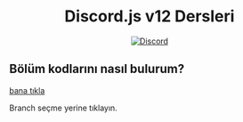 <div align="center">
  <h1>Discord.js v12 Dersleri</h1>
  <a href="https://discord.gg/TXkVYpWsrP">
    <img src="https://ptb.discord.com/api/guilds/802197719681859645/embed.png" alt="Discord" />
  </a>
</div>



## Bölüm kodlarını nasıl bulurum?
[bana tıkla](https://help.github.com/en/github/administering-a-repository/viewing-branches-in-your-repository)

Branch seçme yerine tıklayın.

